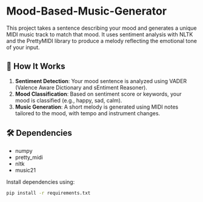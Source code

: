 # Mood-Based-Music-Generator

This project takes a sentence describing your mood and generates a unique MIDI music track to match that mood. It uses sentiment analysis with NLTK and the PrettyMIDI library to produce a melody reflecting the emotional tone of your input.

## 🧠 How It Works

1. **Sentiment Detection**: Your mood sentence is analyzed using VADER (Valence Aware Dictionary and sEntiment Reasoner).
2. **Mood Classification**: Based on sentiment score or keywords, your mood is classified (e.g., happy, sad, calm).
3. **Music Generation**: A short melody is generated using MIDI notes tailored to the mood, with tempo and instrument changes.

## 🛠 Dependencies

- numpy
- pretty_midi
- nltk
- music21

Install dependencies using:

```bash
pip install -r requirements.txt
